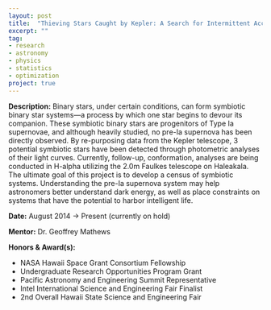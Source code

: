 ```yaml
---
layout: post
title:  "Thieving Stars Caught by Kepler: A Search for Intermittent Accretors in Kepler Binary Systems"
excerpt: ""
tag:
- research
- astronomy
- physics
- statistics
- optimization
project: true
---
```


**Description:** Binary stars, under certain conditions, can form symbiotic binary star systems—a process by which one star begins to devour its companion. These symbiotic binary stars are progenitors of Type Ia supernovae, and although heavily studied, no pre-Ia supernova has been directly observed. By re-purposing data from the Kepler telescope, 3 potential symbiotic stars have been detected through photometric analyses of their light curves. Currently, follow-up, conformation, analyses are being conducted in H-alpha utilizing the 2.0m Faulkes telescope on Haleakala. The ultimate goal of this project is to develop a census of symbiotic systems. Understanding the pre-Ia supernova system may help astronomers better understand dark energy, as well as place constraints on systems that have the potential to harbor intelligent life.

**Date:** August 2014 → Present (currently on hold)

**Mentor:** Dr. Geoffrey Mathews

**Honors & Award(s):**

- NASA Hawaii Space Grant Consortium Fellowship
- Undergraduate Research Opportunities Program Grant
- Pacific Astronomy and Engineering Summit Representative
- Intel International Science and Engineering Fair Finalist
- 2nd Overall Hawaii State Science and Engineering Fair
